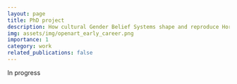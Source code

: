 ```yaml
---
layout: page
title: PhD project
description: How cultural Gender Belief Systems shape and reproduce Horizontal Gender Segregation in early Career-Decision Making 
img: assets/img/openart_early_career.png
importance: 1
category: work
related_publications: false
---
```


In progress

